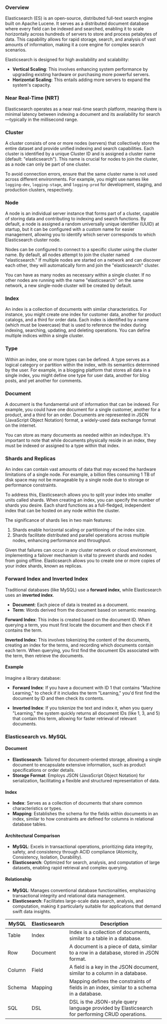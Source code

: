 ### Overview
Elasticsearch (ES) is an open-source, distributed full-text search engine built on Apache Lucene. It serves as a distributed document database where every field can be indexed and searched, enabling it to scale horizontally across hundreds of servers to store and process petabytes of data. This capability allows for rapid storage, search, and analysis of vast amounts of information, making it a core engine for complex search scenarios.

Elasticsearch is designed for high availability and scalability:
- **Vertical Scaling**: This involves enhancing system performance by upgrading existing hardware or purchasing more powerful servers.
- **Horizontal Scaling**: This entails adding more servers to expand the system's capacity.


### Near Real-Time (NRT)

Elasticsearch operates as a near real-time search platform, meaning there is minimal latency between indexing a document and its availability for search—typically in the millisecond range.

### Cluster

A cluster consists of one or more nodes (servers) that collectively store the entire dataset and provide unified indexing and search capabilities. Each cluster is identified by a unique Cluster ID and is assigned a cluster name (default: "elasticsearch"). This name is crucial for nodes to join the cluster, as a node can only be part of one cluster.

To avoid connection errors, ensure that the same cluster name is not used across different environments. For example, you might use names like `logging-dev`, `logging-stage`, and `logging-prod` for development, staging, and production clusters, respectively.

### Node

A node is an individual server instance that forms part of a cluster, capable of storing data and contributing to indexing and search functions. By default, a node is assigned a random universally unique identifier (UUID) at startup, but it can be configured with a custom name for easier management, allowing you to identify which server corresponds to which Elasticsearch cluster node.

Nodes can be configured to connect to a specific cluster using the cluster name. By default, all nodes attempt to join the cluster named "elasticsearch." If multiple nodes are started on a network and can discover each other, they will automatically form and join the "elasticsearch" cluster.

You can have as many nodes as necessary within a single cluster. If no other nodes are running with the name "elasticsearch" on the same network, a new single-node cluster will be created by default.

### Index

An index is a collection of documents with similar characteristics. For instance, you might create one index for customer data, another for product catalogs, and a third for order data. Each index is identified by a name (which must be lowercase) that is used to reference the index during indexing, searching, updating, and deleting operations. You can define multiple indices within a single cluster.

### Type

Within an index, one or more types can be defined. A type serves as a logical category or partition within the index, with its semantics determined by the user. For example, in a blogging platform that stores all data in a single index, you might define one type for user data, another for blog posts, and yet another for comments.

### Document

A document is the fundamental unit of information that can be indexed. For example, you could have one document for a single customer, another for a product, and a third for an order. Documents are represented in JSON (JavaScript Object Notation) format, a widely-used data exchange format on the internet.

You can store as many documents as needed within an index/type. It's important to note that while documents physically reside in an index, they must be indexed or assigned to a type within that index.

### Shards and Replicas

An index can contain vast amounts of data that may exceed the hardware limitations of a single node. For example, a billion files consuming 1 TB of disk space may not be manageable by a single node due to storage or performance constraints.

To address this, Elasticsearch allows you to split your index into smaller units called shards. When creating an index, you can specify the number of shards you desire. Each shard functions as a full-fledged, independent index that can be hosted on any node within the cluster.

The significance of shards lies in two main features:
1. Shards enable horizontal scaling or partitioning of the index size.
2. Shards facilitate distributed and parallel operations across multiple nodes, enhancing performance and throughput.

Given that failures can occur in any cluster network or cloud environment, implementing a failover mechanism is vital to prevent shards and nodes from going offline. Elasticsearch allows you to create one or more copies of your index shards, known as replicas.

### Forward Index and Inverted Index

Traditional databases (like MySQL) use a **forward index**, while Elasticsearch uses an **inverted index**.

- **Document**: Each piece of data is treated as a document.
- **Term**: Words derived from the document based on semantic meaning.

**Forward Index**: This index is created based on the document ID. When querying a term, you must first locate the document and then check if it contains the term.

**Inverted Index**: This involves tokenizing the content of the documents, creating an index for the terms, and recording which documents contain each term. When querying, you first find the document IDs associated with the term, then retrieve the documents.

#### Example

Imagine a library database:

- **Forward Index**: If you have a document with ID 1 that contains "Machine Learning," to check if it includes the term "Learning," you'd first find the document by ID and then check its contents.

- **Inverted Index**: If you tokenize the text and index it, when you query "Learning," the system quickly returns all document IDs (like 1, 3, and 5) that contain this term, allowing for faster retrieval of relevant documents.


### Elasticsearch vs. MySQL

#### Document
- **Elasticsearch**: Tailored for document-oriented storage, allowing a single document to encapsulate extensive information, such as product specifications or order details.
- **Storage Format**: Employs JSON (JavaScript Object Notation) for serialization, facilitating a flexible and structured representation of data.

#### Index
- **Index**: Serves as a collection of documents that share common characteristics or types.
- **Mapping**: Establishes the schema for the fields within documents in an index, similar to how constraints are defined for columns in relational database tables.

#### Architectural Comparison
- **MySQL**: Excels in transactional operations, prioritizing data integrity, safety, and consistency through ACID compliance (Atomicity, Consistency, Isolation, Durability).
- **Elasticsearch**: Optimized for search, analysis, and computation of large datasets, enabling rapid retrieval and complex querying.

#### Relationship
- **MySQL**: Manages conventional database functionalities, emphasizing transactional integrity and relational data management.
- **Elasticsearch**: Facilitates large-scale data search, analysis, and computation, making it particularly suitable for applications that demand swift data insights.


| MySQL  | Elasticsearch | Description                                                                                    |
| ------ | ------------- | ---------------------------------------------------------------------------------------------- |
| Table  | Index         | Index is a collection of documents, similar to a table in a database.                          |
| Row    | Document      | A document is a piece of data, similar to a row in a database, stored in JSON format.          |
| Column | Field         | A field is a key in the JSON document, similar to a column in a database.                      |
| Schema | Mapping       | Mapping defines the constraints of fields in an index, similar to a schema in a database.      |
| SQL    | DSL           | DSL is the JSON-style query language provided by Elasticsearch for performing CRUD operations. |

